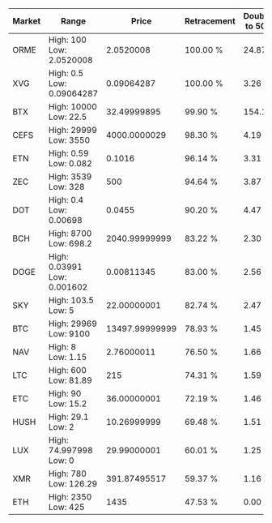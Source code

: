 | Market | Range | Price| Retracement | Doubles to 50% |
| --- | --- | --- | --- | --- |
| ORME | High: 100<br />Low: 2.0520008 | 2.0520008 | 100.00 % | 24.87 |
| XVG | High: 0.5<br />Low: 0.09064287 | 0.09064287 | 100.00 % | 3.26 |
| BTX | High: 10000<br />Low: 22.5 | 32.49999895 | 99.90 % | 154.19 |
| CEFS | High: 29999<br />Low: 3550 | 4000.0000029 | 98.30 % | 4.19 |
| ETN | High: 0.59<br />Low: 0.082 | 0.1016 | 96.14 % | 3.31 |
| ZEC | High: 3539<br />Low: 328 | 500 | 94.64 % | 3.87 |
| DOT | High: 0.4<br />Low: 0.00698 | 0.0455 | 90.20 % | 4.47 |
| BCH | High: 8700<br />Low: 698.2 | 2040.99999999 | 83.22 % | 2.30 |
| DOGE | High: 0.03991<br />Low: 0.001602 | 0.00811345 | 83.00 % | 2.56 |
| SKY | High: 103.5<br />Low: 5 | 22.00000001 | 82.74 % | 2.47 |
| BTC | High: 29969<br />Low: 9100 | 13497.99999999 | 78.93 % | 1.45 |
| NAV | High: 8<br />Low: 1.15 | 2.76000011 | 76.50 % | 1.66 |
| LTC | High: 600<br />Low: 81.89 | 215 | 74.31 % | 1.59 |
| ETC | High: 90<br />Low: 15.2 | 36.00000001 | 72.19 % | 1.46 |
| HUSH | High: 29.1<br />Low: 2 | 10.26999999 | 69.48 % | 1.51 |
| LUX | High: 74.997998<br />Low: 0 | 29.99000001 | 60.01 % | 1.25 |
| XMR | High: 780<br />Low: 126.29 | 391.87495517 | 59.37 % | 1.16 |
| ETH | High: 2350<br />Low: 425 | 1435 | 47.53 % | 0.00 |
